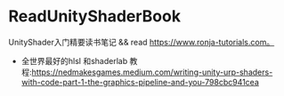 # ReadUnityShaderBook
UnityShader入门精要读书笔记
&& read https://www.ronja-tutorials.com。  
- 全世界最好的hlsl 和shaderlab 教程:https://nedmakesgames.medium.com/writing-unity-urp-shaders-with-code-part-1-the-graphics-pipeline-and-you-798cbc941cea

